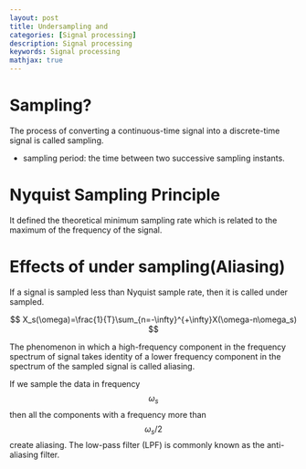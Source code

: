 ```yaml
---
layout: post
title: Undersampling and 
categories: [Signal processing]
description: Signal processing
keywords: Signal processing
mathjax: true
---
```


# Sampling?
The process of converting a continuous-time signal into a discrete-time signal is called sampling.

- sampling period: the time between two successive sampling instants.

# Nyquist Sampling Principle
It defined the theoretical minimum sampling rate which is related to the maximum of the frequency of the signal.

# Effects of under sampling(Aliasing)
If a signal is sampled less than Nyquist sample rate, then it is called under sampled.

$$
X_s(\omega)=\frac{1}{T}\sum_{n=-\infty}^{+\infty}X(\omega-n\omega_s)
$$

The phenomenon in which a high-frequency component in the frequency spectrum of signal takes identity of a lower frequency component in the spectrum of the sampled signal is called aliasing.

If we sample the data in frequency $$\omega_s$$ then all the components with a frequency more than $$\omega_s/2$$ create aliasing. The low-pass filter (LPF) is commonly known as the anti-aliasing filter.